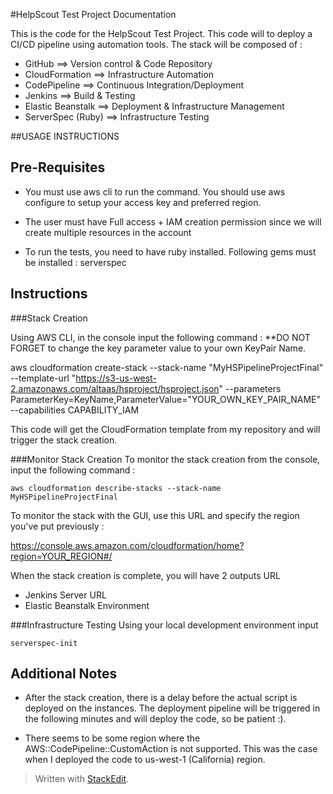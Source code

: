 #HelpScout Test Project Documentation

This is the code for the HelpScout Test Project. This code will to deploy a CI/CD pipeline using automation tools. The stack will be composed of : 

- GitHub ==> Version control & Code Repository
- CloudFormation ==> Infrastructure Automation
- CodePipeline ==> Continuous Integration/Deployment
- Jenkins ==> Build & Testing
- Elastic Beanstalk ==> Deployment & Infrastructure Management
- ServerSpec (Ruby)  ==> Infrastructure Testing

##USAGE INSTRUCTIONS

Pre-Requisites
-----------------------
- You must use aws cli to run the command. You should use aws configure to setup your access key and preferred region. 

- The user must have Full access + IAM creation permission since we will create multiple resources in the account

- To run the tests, you need to have ruby installed. Following gems must be installed : serverspec


Instructions
-----------------------

###Stack Creation

Using AWS CLI, in the console input the following command :
**DO NOT FORGET to change the key parameter value to your own KeyPair Name.

  aws cloudformation create-stack --stack-name "MyHSPipelineProjectFinal" --template-url "https://s3-us-west-2.amazonaws.com/altaas/hsproject/hsproject.json"  --parameters ParameterKey=KeyName,ParameterValue="YOUR_OWN_KEY_PAIR_NAME" --capabilities CAPABILITY_IAM

This code will get the CloudFormation template from my repository and will trigger the stack creation.

###Monitor Stack Creation
To monitor the stack creation from the console, input the following command : 

    aws cloudformation describe-stacks --stack-name MyHSPipelineProjectFinal

To monitor the stack with the GUI, use this URL and specify the region you've put previously :

https://console.aws.amazon.com/cloudformation/home?region=YOUR_REGION#/

When the stack creation is complete, you will have 2 outputs URL

- Jenkins Server URL
- Elastic Beanstalk Environment

###Infrastructure Testing
Using your local development environment input

    serverspec-init

Additional Notes
-------------------------
- After the stack creation, there is a delay before the actual script is deployed on the instances. The deployment pipeline will be triggered in the following minutes and will deploy the code, so be patient :). 

- There seems to be some region where the AWS::CodePipeline::CustomAction is not supported. This was the case when I deployed the code to us-west-1 (California) region. 


> Written with [StackEdit](https://stackedit.io/).